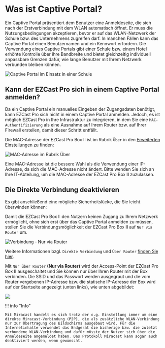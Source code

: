 # Was ist Captive Portal?

Ein Captive Portal präsentiert dem Benutzer eine Anmeldeseite, die sich nach der Erstverbindung mit dem WLAN automatisch öffnet. Er muss die Nutzungsbedingungen akzeptieren, bevor er auf das WLAN-Netzwerk der Schule bzw. des Unternehmens zugreifen darf. In manchen Fällen kann das Captive Portal einen Benutzernamen und ein Kennwort erfordern. Die Verwendung eines Captive Portals gibt einer Schule bzw. einem Hotel erhöhte Kontrolle über ihre Bandbreite und bietet gleichzeitig individuell anpassbare Grenzen dafür, wie lange Benutzer mit Ihrem Netzwerk verbunden bleiben können.

![Captive Portal im Einsatz in einer Schule](/assets/img/captiveportal.login.png)

## Kann der EZCast Pro sich in einem Captive Portal anmelden?

Da ein Captive Portal ein manuelles Eingeben der Zugangsdaten benötigt, kann EZCast Pro sich nicht in einem Captive Portal anmelden. Jedoch, es ist möglich EZCast Pro in Ihre Infrastruktur zu integrieren, in dem Sie eine `MAC-Authentifizierung` als eine Ausnahme auf Ihrem Router bzw. auf Ihrer Firewall erstellen, damit dieser Schritt entfällt.

Die MAC-Adresse der EZCast Pro Box II ist im Rubrik `Über` in den [Erweiterten Einstellungen](adv.settings.md) zu finden:

![MAC-Adresse im Rubrik Über](/assets/img/D10.About.MAC.png)

Eine MAC-Adresse ist die bessere Wahl als die Verwendung einer IP-Adresse, da sich die MAC-Adresse nicht ändert. Bitte wenden Sie sich an Ihre IT-Abteilung, um die MAC-Adresse der EZCast Pro Box II zuzulassen.

## Die Direkte Verbindung deaktivieren

Es gibt anschließend eine mögliche Sicherheitslücke, die Sie leicht überwinden können:

Damit die EZCast Pro Box II den Nutzern keinen Zugang zu Ihrem Netzwerk ermöglicht, ohne sich erst über das Captive Portal anmelden zu müssen, stellen Sie die Verbindungsmöglichkeit der EZCast Pro Box II auf `Nur via Router` um.

![Verbindung - Nur via Router](/assets/img/Connection_EZCastProII.jpg)

Weitere Informationen bzgl. `Direkte Verbindung` und `Über Router` [finden Sie hier](adv.settings.md#Connection_to_Receiver).

Mit `Nur über Router` **(Nur via Router)** wird der Access-Point der EZCast Pro Box II  ausgeschaltet und Sie können nur über Ihren Router mit der Box verbinden. Die SSID und das Passwort werden ausgegraut und die vom Router vergebenen IP-Adresse bzw. die statische IP-Adresse der Box wird auf der Startseite angezeigt (unten links), wie unten abgebildet:

![](/assets/img/ezcastpro.II.Nur.Ueber.Router.jpg)

!!! info "Info"

    Mit Miracast handelt es sich trotz der o.g. Einstellung immer um eine direkte Miracast-Verbindung (P2P), die als zusätzliche WLAN-Verbindung nur zur Übertragung des Bildschirms ausgebaut wird. Für die Internetinhalte verwendet das Endgerät die bisherige bzw. die zuletzt verbundene WLAN-Verbindung und dafür müsste der Nutzer sich über die Anmeldeseite angemeldet haben. Das Protokoll Miracast kann sogar auch deaktiviert werden, wenn gewünscht.